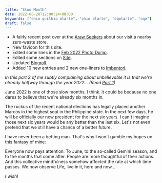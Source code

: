 ```yaml
---
title: "Slow Month"
date: 2022-06-28T12:00:24+08:00
keywords: ["ohio quilbio olarte", "ohio olarte", "oqolarte", "oqo"]
draft: false
---
```

- A fairly recent post over at the [Araw
  Seekers](https://seekers.araw.xyz/outforsweets/) about our visit a nearby
  zero-waste store.
- New favicon for this site.
- Edited some lines in the [Feb 2022 Photo Dump](/feb2022-photos).
- Edited some sections on [Site](/site).
- Updated [Blogroll](/blogroll).
- Added 10 new entries and 2 new one-liners to [Imbentori](/imbentori).

*In this part 2 of me subtly complaining about unbelievable it is that we're
already halfway through the year 2022... (Read [Part 1](/half2022))*

June 2022 is one of those slow months, I think.
It could be because no one dares to believe that we're already six months in.

The ruckus of the recent national elections has legally placed another Marcos in
the highest seat in the Philippine state.
In the next few days, he will be officially our new president for the next six
years.
I can't imagine those next six years would be any better than the last six.
Let's not even pretend that we still have a chance of a better future.

I have never been a betting man.
That's why I won't gamble my hopes on this fantasy of mine:

Everyone now pays attention.
To June, to the so-called Gemini season, and to the months that come after.
People are more thoughtful of their actions.
And this collective mindfulness somehow affected the rate at which time passes.
We now observe Life, live in it, here and now...

*I wish!*
